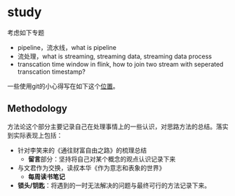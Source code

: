 # study
考虑如下专题
- pipeline，流水线，what is pipeline
- 流处理，what is streaming, streaming data, streaming data process
- transcation time window in flink, how to join two stream with seperated transcation timestamp?

一些使用git的小心得写在如下这个[位置](https://zybuluo.com/marlin/note/464518)。

## Methodology

方法论这个部分主要记录自己在处理事情上的一些认识，对思路方法的总结。落实到实际表现上包括：

- 针对李笑来的《通往财富自由之路》的梳理总结
	- **留言**部分：坚持将自己对某个概念的观点认识记录下来
- 与文君作为交换，读叔本华《作为意志和表象的世界》
	- **每周读书笔记**
- **锁头/钥匙**：将遇到的一时无法解决的问题与最终可行的方法记录下来。

